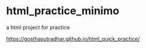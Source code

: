 # html_practice_minimo
a html project for practice

  https://gosthasutradhar.github.io/html_quick_practice/
